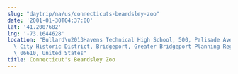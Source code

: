 ```yaml
---
slug: "daytrip/na/us/connecticuts-beardsley-zoo"
date: '2001-01-30T04:37:00'
lat: '41.2007682'
lng: '-73.1644628'
location: "Bullard\u2013Havens Technical High School, 500, Palisade Avenue, Remington\
  \ City Historic District, Bridgeport, Greater Bridgeport Planning Region, Connecticut,\
  \ 06610, United States"
title: Connecticut's Beardsley Zoo
---
```



